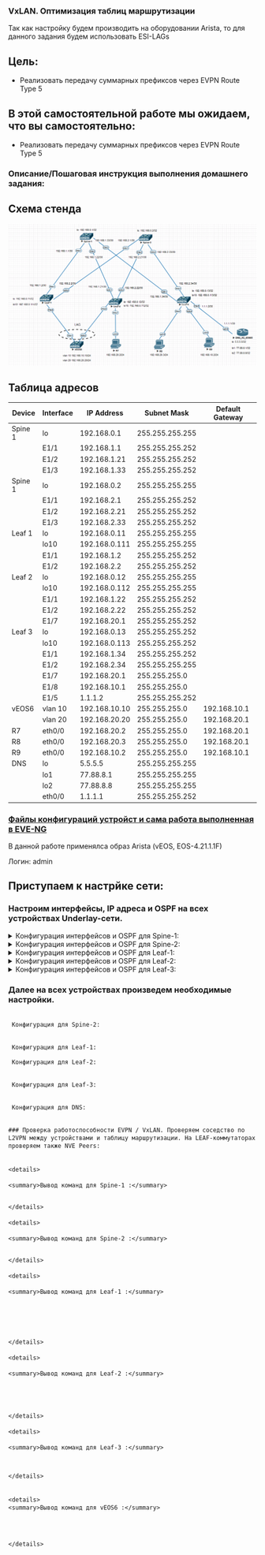 ### VxLAN. Оптимизация таблиц маршрутизации

 Так как настройку будем производить на оборудовании Arista, то для данного задания будем использовать ESI-LAGs 
  
## Цель:

- Реализовать передачу суммарных префиксов через EVPN Route Type 5
  

## В этой самостоятельной работе мы ожидаем, что вы самостоятельно:
  
- Реализовать передачу суммарных префиксов через EVPN Route Type 5

### Описание/Пошаговая инструкция выполнения домашнего задания:




## Схема стенда 
![img_1.png](img_1.PNG)

## Таблица адресов

| Device  | Interface | IP Address   | Subnet Mask     | Default Gateway |
|---------|-----------|--------------|-----------------|-----------------|
| Spine 1 | lo        | 192.168.0.1  | 255.255.255.255 |                 |
|         | E1/1      | 192.168.1.1  | 255.255.255.252 |                 |
|         | E1/2      | 192.168.1.21 | 255.255.255.252 |                 |
|         | E1/3      | 192.168.1.33 | 255.255.255.252 |                 |
| Spine 1 | lo        | 192.168.0.2  | 255.255.255.255 |                 |
|         | E1/1      | 192.168.2.1  | 255.255.255.252 |                 |
|         | E1/2      | 192.168.2.21 | 255.255.255.252 |                 |
|         | E1/3      | 192.168.2.33 | 255.255.255.252 |                 |
| Leaf 1  | lo        | 192.168.0.11 | 255.255.255.255 |                 |
|         | lo10      | 192.168.0.111| 255.255.255.255 |                 |
|         | E1/1      | 192.168.1.2  | 255.255.255.252 |                 |
|         | E1/2      | 192.168.2.2  | 255.255.255.252 |                 |
| Leaf 2  | lo        | 192.168.0.12 | 255.255.255.255 |                 |
|         | lo10      | 192.168.0.112| 255.255.255.255 |                 |
|         | E1/1      | 192.168.1.22 | 255.255.255.252 |                 |
|         | E1/2      | 192.168.2.22 | 255.255.255.252 |                 |
|         | E1/7      | 192.168.20.1 | 255.255.255.252 |                 |
| Leaf 3  | lo        | 192.168.0.13 | 255.255.255.252 |                 |
|         | lo10      | 192.168.0.113| 255.255.255.252 |                 |
|         | E1/1      | 192.168.1.34 | 255.255.255.252 |                 |
|         | E1/2      | 192.168.2.34 | 255.255.255.255 |                 |
|         | E1/7      | 192.168.20.1 | 255.255.255.0   |                 |
|         | E1/8      | 192.168.10.1 | 255.255.255.0   |                 |
|         | E1/5      | 1.1.1.2      | 255.255.255.252 |                 |
| vEOS6   | vlan 10   | 192.168.10.10| 255.255.255.0   | 192.168.10.1    |
|         | vlan 20   | 192.168.20.20| 255.255.255.0   | 192.168.20.1    |
| R7      | eth0/0    | 192.168.20.2 | 255.255.255.0   | 192.168.20.1    |
| R8      | eth0/0    | 192.168.20.3 | 255.255.255.0   | 192.168.20.1    |
| R9      | eth0/0    | 192.168.10.2 | 255.255.255.0   | 192.168.10.1    |
| DNS     | lo        | 5.5.5.5      | 255.255.255.255 |                 |
|         | lo1       | 77.88.8.1    | 255.255.255.255 |                 |
|         | lo2       | 77.88.8.8    | 255.255.255.255 |                 |
|         | eth0/0    | 1.1.1.1      | 255.255.255.252 |                 |




### [Файлы конфигураций устройст и сама работа выполненная в EVE-NG ](https://github.com/niknav83/Data_center_network_design/tree/main/labs/lab07/configs)

В данной работе применялса образ Arista (vEOS, EOS-4.21.1.1F) 

Логин: admin 

## Приступаем к настрйке сети:

### Настроим интерфейсы, IP адреса и OSPF на всех устройствах Underlay-сети.

<details>

<summary> Конфигурация интерфейсов и OSPF для Spine-1: </summary>

```


```
</details>


<details>

<summary>Конфигурация интерфейсов и OSPF для Spine-2: </summary>

```


```
</details>


<details>

<summary> Конфигурация интерфейсов и OSPF для Leaf-1: </summary>

```


```
</details>


<details>

<summary> Конфигурация интерфейсов и OSPF для Leaf-2: </summary>

```


```
</details>


<details>

<summary> Конфигурация интерфейсов и OSPF для Leaf-3: </summary>

```

```
</details>


### Далее на всех устройствах произведем необходимые настройки.



```

 Конфигурация для Spine-2:

```

```

 Конфигурация для Leaf-1:

```


```
 Конфигурация для Leaf-2:

```

```

 Конфигурация для Leaf-3:

```

```

 Конфигурация для DNS:

```

```

### Проверка работоспособности EVPN / VxLAN. Проверяем соседство по L2VPN между устройствами и таблицу маршрутизации. На LEAF-коммутаторах проверяем также NVE Peers:


<details>
  
<summary>Вывод команд для Spine-1 :</summary>

```

```
```


```
</details>

<details>
  
<summary>Вывод команд для Spine-2 :</summary>

```

```
```


```
</details>

<details>
  
<summary>Вывод команд для Leaf-1 :</summary>

```

```
```



```
```

```
```

```
```

```

</details>

<details>
  
<summary>Вывод команд для Leaf-2 :</summary>

```


```
```


```
```

```
```

```
```

```
</details>

<details>
  
<summary>Вывод команд для Leaf-3 :</summary>

```

```
```


  

```
```


```
</details>


<details>
<summary>Вывод команд для vEOS6 :</summary>

```

```
```

```
```

```

</details>

